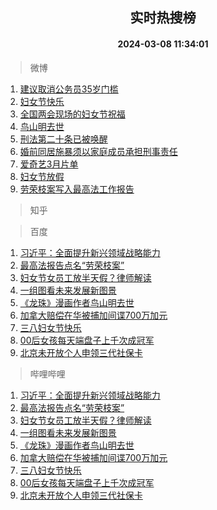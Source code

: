 <div align="center"><h2>实时热搜榜</h2><h4>2024-03-08 11:34:01</h4></div>

> 微博  

1. [建议取消公务员35岁门槛](https://s.weibo.com/weibo?q=%23%E5%BB%BA%E8%AE%AE%E5%8F%96%E6%B6%88%E5%85%AC%E5%8A%A1%E5%91%9835%E5%B2%81%E9%97%A8%E6%A7%9B%23&t=31&band_rank=1&Refer=top)<br />
2. [妇女节快乐](https://s.weibo.com/weibo?q=%23%E5%A6%87%E5%A5%B3%E8%8A%82%E5%BF%AB%E4%B9%90%23&t=31&band_rank=2&Refer=top)<br />
3. [全国两会现场的妇女节祝福](https://s.weibo.com/weibo?q=%23%E5%85%A8%E5%9B%BD%E4%B8%A4%E4%BC%9A%E7%8E%B0%E5%9C%BA%E7%9A%84%E5%A6%87%E5%A5%B3%E8%8A%82%E7%A5%9D%E7%A6%8F%23&t=31&band_rank=3&Refer=top)<br />
4. [鸟山明去世](https://s.weibo.com/weibo?q=%23%E9%B8%9F%E5%B1%B1%E6%98%8E%E5%8E%BB%E4%B8%96%23&t=31&band_rank=4&Refer=top)<br />
5. [刑法第二十条已被唤醒](https://s.weibo.com/weibo?q=%23%E5%88%91%E6%B3%95%E7%AC%AC%E4%BA%8C%E5%8D%81%E6%9D%A1%E5%B7%B2%E8%A2%AB%E5%94%A4%E9%86%92%23&t=31&band_rank=5&Refer=top)<br />
6. [婚前同居施暴须以家庭成员承担刑事责任](https://s.weibo.com/weibo?q=%23%E5%A9%9A%E5%89%8D%E5%90%8C%E5%B1%85%E6%96%BD%E6%9A%B4%E9%A1%BB%E4%BB%A5%E5%AE%B6%E5%BA%AD%E6%88%90%E5%91%98%E6%89%BF%E6%8B%85%E5%88%91%E4%BA%8B%E8%B4%A3%E4%BB%BB%23&t=31&band_rank=6&Refer=top)<br />
7. [爱奇艺3月片单](https://s.weibo.com/weibo?q=%23%E7%88%B1%E5%A5%87%E8%89%BA3%E6%9C%88%E7%89%87%E5%8D%95%23&t=31&band_rank=7&Refer=top)<br />
8. [妇女节放假](https://s.weibo.com/weibo?q=%E5%A6%87%E5%A5%B3%E8%8A%82%E6%94%BE%E5%81%87&t=31&band_rank=8&Refer=top)<br />
9. [劳荣枝案写入最高法工作报告](https://s.weibo.com/weibo?q=%23%E5%8A%B3%E8%8D%A3%E6%9E%9D%E6%A1%88%E5%86%99%E5%85%A5%E6%9C%80%E9%AB%98%E6%B3%95%E5%B7%A5%E4%BD%9C%E6%8A%A5%E5%91%8A%23&t=31&band_rank=9&Refer=top)<br />

> 知乎  


> 百度  

1. [习近平：全面提升新兴领域战略能力](https://www.baidu.com/s?wd=%E4%B9%A0%E8%BF%91%E5%B9%B3%EF%BC%9A%E5%85%A8%E9%9D%A2%E6%8F%90%E5%8D%87%E6%96%B0%E5%85%B4%E9%A2%86%E5%9F%9F%E6%88%98%E7%95%A5%E8%83%BD%E5%8A%9B&sa=fyb_news&rsv_dl=fyb_news)<br />
2. [最高法报告点名“劳荣枝案”](https://www.baidu.com/s?wd=%E6%9C%80%E9%AB%98%E6%B3%95%E6%8A%A5%E5%91%8A%E7%82%B9%E5%90%8D%E2%80%9C%E5%8A%B3%E8%8D%A3%E6%9E%9D%E6%A1%88%E2%80%9D&sa=fyb_news&rsv_dl=fyb_news)<br />
3. [妇女节女员工放半天假？律师解读](https://www.baidu.com/s?wd=%E5%A6%87%E5%A5%B3%E8%8A%82%E5%A5%B3%E5%91%98%E5%B7%A5%E6%94%BE%E5%8D%8A%E5%A4%A9%E5%81%87%EF%BC%9F%E5%BE%8B%E5%B8%88%E8%A7%A3%E8%AF%BB&sa=fyb_news&rsv_dl=fyb_news)<br />
4. [一组图看未来发展新图景](https://www.baidu.com/s?wd=%E4%B8%80%E7%BB%84%E5%9B%BE%E7%9C%8B%E6%9C%AA%E6%9D%A5%E5%8F%91%E5%B1%95%E6%96%B0%E5%9B%BE%E6%99%AF&sa=fyb_news&rsv_dl=fyb_news)<br />
5. [《龙珠》漫画作者鸟山明去世](https://www.baidu.com/s?wd=%E3%80%8A%E9%BE%99%E7%8F%A0%E3%80%8B%E6%BC%AB%E7%94%BB%E4%BD%9C%E8%80%85%E9%B8%9F%E5%B1%B1%E6%98%8E%E5%8E%BB%E4%B8%96&sa=fyb_news&rsv_dl=fyb_news)<br />
6. [加拿大赔偿在华被捕加间谍700万加元](https://www.baidu.com/s?wd=%E5%8A%A0%E6%8B%BF%E5%A4%A7%E8%B5%94%E5%81%BF%E5%9C%A8%E5%8D%8E%E8%A2%AB%E6%8D%95%E5%8A%A0%E9%97%B4%E8%B0%8D700%E4%B8%87%E5%8A%A0%E5%85%83&sa=fyb_news&rsv_dl=fyb_news)<br />
7. [三八妇女节快乐](https://www.baidu.com/s?wd=%E5%A6%87%E5%A5%B3%E8%8A%82%E5%BF%AB%E4%B9%90&sa=fyb_news&rsv_dl=fyb_news)<br />
8. [00后女孩每天端盘子上千次成冠军](https://www.baidu.com/s?wd=00%E5%90%8E%E5%A5%B3%E5%AD%A9%E6%AF%8F%E5%A4%A9%E7%AB%AF%E7%9B%98%E5%AD%90%E4%B8%8A%E5%8D%83%E6%AC%A1%E6%88%90%E5%86%A0%E5%86%9B&sa=fyb_news&rsv_dl=fyb_news)<br />
9. [北京未开放个人申领三代社保卡](https://www.baidu.com/s?wd=%E5%8C%97%E4%BA%AC%E6%9C%AA%E5%BC%80%E6%94%BE%E4%B8%AA%E4%BA%BA%E7%94%B3%E9%A2%86%E4%B8%89%E4%BB%A3%E7%A4%BE%E4%BF%9D%E5%8D%A1&sa=fyb_news&rsv_dl=fyb_news)<br />

> 哔哩哔哩  

1. [习近平：全面提升新兴领域战略能力](https://www.baidu.com/s?wd=%E4%B9%A0%E8%BF%91%E5%B9%B3%EF%BC%9A%E5%85%A8%E9%9D%A2%E6%8F%90%E5%8D%87%E6%96%B0%E5%85%B4%E9%A2%86%E5%9F%9F%E6%88%98%E7%95%A5%E8%83%BD%E5%8A%9B&sa=fyb_news&rsv_dl=fyb_news)<br />
2. [最高法报告点名“劳荣枝案”](https://www.baidu.com/s?wd=%E6%9C%80%E9%AB%98%E6%B3%95%E6%8A%A5%E5%91%8A%E7%82%B9%E5%90%8D%E2%80%9C%E5%8A%B3%E8%8D%A3%E6%9E%9D%E6%A1%88%E2%80%9D&sa=fyb_news&rsv_dl=fyb_news)<br />
3. [妇女节女员工放半天假？律师解读](https://www.baidu.com/s?wd=%E5%A6%87%E5%A5%B3%E8%8A%82%E5%A5%B3%E5%91%98%E5%B7%A5%E6%94%BE%E5%8D%8A%E5%A4%A9%E5%81%87%EF%BC%9F%E5%BE%8B%E5%B8%88%E8%A7%A3%E8%AF%BB&sa=fyb_news&rsv_dl=fyb_news)<br />
4. [一组图看未来发展新图景](https://www.baidu.com/s?wd=%E4%B8%80%E7%BB%84%E5%9B%BE%E7%9C%8B%E6%9C%AA%E6%9D%A5%E5%8F%91%E5%B1%95%E6%96%B0%E5%9B%BE%E6%99%AF&sa=fyb_news&rsv_dl=fyb_news)<br />
5. [《龙珠》漫画作者鸟山明去世](https://www.baidu.com/s?wd=%E3%80%8A%E9%BE%99%E7%8F%A0%E3%80%8B%E6%BC%AB%E7%94%BB%E4%BD%9C%E8%80%85%E9%B8%9F%E5%B1%B1%E6%98%8E%E5%8E%BB%E4%B8%96&sa=fyb_news&rsv_dl=fyb_news)<br />
6. [加拿大赔偿在华被捕加间谍700万加元](https://www.baidu.com/s?wd=%E5%8A%A0%E6%8B%BF%E5%A4%A7%E8%B5%94%E5%81%BF%E5%9C%A8%E5%8D%8E%E8%A2%AB%E6%8D%95%E5%8A%A0%E9%97%B4%E8%B0%8D700%E4%B8%87%E5%8A%A0%E5%85%83&sa=fyb_news&rsv_dl=fyb_news)<br />
7. [三八妇女节快乐](https://www.baidu.com/s?wd=%E5%A6%87%E5%A5%B3%E8%8A%82%E5%BF%AB%E4%B9%90&sa=fyb_news&rsv_dl=fyb_news)<br />
8. [00后女孩每天端盘子上千次成冠军](https://www.baidu.com/s?wd=00%E5%90%8E%E5%A5%B3%E5%AD%A9%E6%AF%8F%E5%A4%A9%E7%AB%AF%E7%9B%98%E5%AD%90%E4%B8%8A%E5%8D%83%E6%AC%A1%E6%88%90%E5%86%A0%E5%86%9B&sa=fyb_news&rsv_dl=fyb_news)<br />
9. [北京未开放个人申领三代社保卡](https://www.baidu.com/s?wd=%E5%8C%97%E4%BA%AC%E6%9C%AA%E5%BC%80%E6%94%BE%E4%B8%AA%E4%BA%BA%E7%94%B3%E9%A2%86%E4%B8%89%E4%BB%A3%E7%A4%BE%E4%BF%9D%E5%8D%A1&sa=fyb_news&rsv_dl=fyb_news)<br />
